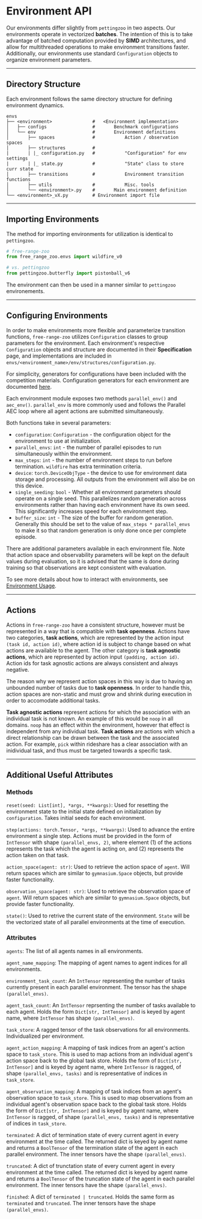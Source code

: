 # Environment API
Our environments differ slightly from `pettingzoo` in two aspects. Our environments operate in vectorized **batches**. 
The intention of this is to take advantage of batched computation provided by **SIMD** architectures, and allow for 
multithreaded operations to make environment transitions faster. Additionally, our environments use standard 
`Configuration` objects to organize environment parameters.

---

## Directory Structure

Each environment follows the same directory structure for defining environment dynamics.

```
envs
├── <environment>               #   <Environment implementation>
│   ├── configs                 #       Benchmark configurations
│   └── env                     #       Environment definitions
│       ├── spaces              #           Action / observation spaces
│       ├── structures          #
|       | |_ configuration.py   #           "Configuration" for env settings
|       | |_ state.py           #           "State" class to store curr state
│       ├── transitions         #           Environment transition functions
│       ├── utils               #           Misc. tools
│       └── <environment>.py    #       Main environment definition
└── <environment>_vX.py         # Environment import file
```

---

## Importing Environments
The method for importing environments for utilization is identical to `pettingzoo`.

``` python
# free-range-zoo
from free_range_zoo.envs import wildfire_v0

# vs. pettingzoo
from pettingzoo.butterfly import pistonball_v6
```

The environment can then be used in a manner similar to `pettingzoo` environements.

---

## Configuring Environments
In order to make environments more flexible and parameterize transition functions, `free-range-zoo` utilizes 
`Configuration` classes to group parameters for the environment. Each environment's respective 
`Configuration` objects and structure are documented in their **Specification** page, and implementations 
are included in `envs/<environment_name>/env/structures/configuration.py`. 

<!--TODO: Add in the link for generator documentation-->
For simplicity, generators for configurations have been included with the competition materials. Configuration
generators for each environment are documented [here]().

Each environment module exposes two methods `parallel_env()` and `aec_env()`. `parallel_env` is more commonly used and
follows the Parallel AEC loop where all agent actions are submitted simultaneously.

Both functions take in several parameters:
- `configuration`: `Configuration` - the configuration object for the environment to use at initialization.
- `parallel_envs`: `int` - the number of parallel episodes to run simultaneously within the environment.
- `max_steps`: `int` - the number of environment steps to run before termination. `wildfire` has extra termination 
  criteria.
- `device`: `torch.DeviceObjType` - the device to use for environment data storage and processing. All outputs from 
  the environment will also be on this device.
- `single_seeding`: `bool` - Whether all environment parameters should operate on a single seed. This parallelizes 
  random generation across environments rather than having each environment have its own seed. This significantly
  increases speed for each environment step.
- `buffer_size`: `int` - The size of the buffer for random generation. Generally this should be set to the value of
  `max_steps * parallel_envs` to make it so that random generation is only done once per complete episode.

There are additional parameters available in each environment file. Note that action space and observability parameters
will be kept on the default values during evaluation, so it is advised that the same is done during training so that
observations are kept consistent with evaluation.

<!--TODO: Add in the link for the environment usage documentation-->
To see more details about how to interact with environments, see [Environment Usage]().

---

## Actions

Actions in `free-range-zoo` have a consistent structure, however must be represented in a way that is compatible with
**task openness**. Actions have two categories, **task actions**, which are represented by the action input 
`(task id, action id)`, where action id is subject to change based on what actions are available to the agent. The 
other category is **task agnostic actions**, which are represented by action input `(padding, action id)`. Action ids 
for task agnostic actions are always consistent and always negative.

The reason why we represent action spaces in this way is due to having an unbounded number of tasks due to **task
openness**. In order to handle this, action spaces are non-static and must grow and shrink during execution in order
to accomodate additional tasks.

**Task agnostic actions** represent actions for which the association with an individual task is not known. An example
of this would be `noop` in all domains. `noop` has an effect within the environment, however that effect is independent
from any individual task. **Task actions** are actions with which a direct relationship can be drawn between the task
and the associated action. For example, `pick` within rideshare has a clear association with an inidividual task, and 
thus must be targeted towards a specific task.

---

## Additional Useful Attributes

### Methods

`reset(seed: List[int], *args, **kwargs)`: Used for resetting the environment state to the initial state defined on
initialization by `configuration`. Takes initial seeds for each environment.

`step(actions: torch.Tensor, *args, **kwargs)`: Used to advance the entire environment a single step. Actions must be
provided in the form of `IntTensor` with shape `(parallel_envs, 2)`, where element (1) of the actions represents the
task which the agent is acting on, and (2) represents the action taken on that task.

`action_space(agent: str)`: Used to retrieve the action space of `agent`. Will return spaces which are similar to 
`gymnasium.Space` objects, but provide faster functionality.

`observation_space(agent: str)`: Used to retrieve the observation space of `agent`. Will return spaces which are similar to 
`gymnasium.Space` objects, but provide faster functionality.

`state()`: Used to retrive the current state of the environment. `State` will be the vectorized state of all parallel
environments at the time of execution.

### Attributes

`agents`: The list of all agents names in all environments.

`agent_name_mapping`: The mapping of agent names to agent indices for all environments.

`environment_task_count`: An `IntTensor` representing the number of tasks currently present in each parallel environment.
The tensor has the shape `(parallel_envs)`.

`agent_task_count`: An `IntTensor` reprsenting the number of tasks available to each agent. Holds the form 
`Dict[str, IntTensor]` and is keyed by agent name, where `IntTensor` has shape `(parallel_envs)`.

`task_store`: A ragged tensor of the task observations for all environments. Individualized per environment.

`agent_action_mapping`: A mapping of task indices from an agent's action space to `task_store`. This is used to map actions
from an individual agent's action space back to the global task store. Holds the form of `Dict[str, IntTensor]` and is keyed
by agent name, where `IntTensor` is ragged, of shape `(parallel_envs, tasks)` and is representative of indices in 
`task_store`.

`agent_observation_mapping`: A mapping of task indices from an agent's observation space to `task_store`. This is used to 
map observations from an individual agent's observation space back to the global task store. Holds the form of 
`Dict[str, IntTensor]` and is keyed by agent name, where `IntTensor` is ragged, of shape `(parallel_envs, tasks)` and 
is representative of indices in `task_store`.

`terminated`: A dict of termination state of every current agent in every environment at the time called. The returned
dict is keyed by agent name and returns a `BoolTensor` of the termination state of the agent in each parallel 
environment. The inner tensors have the shape `(parallel_envs)`.

`truncated`: A dict of trunctation state of every current agent in every environment at the time called. The returned
dict is keyed by agent name and returns a `BoolTensor` of the truncation state of the agent in each parallel 
environment. The inner tensors have the shape `(parallel_envs)`.

`finished`: A dict of `terminated | truncated`. Holds the same form as `terminated` and `truncated`. The inner tensors have the shape `(parallel_envs)`.

